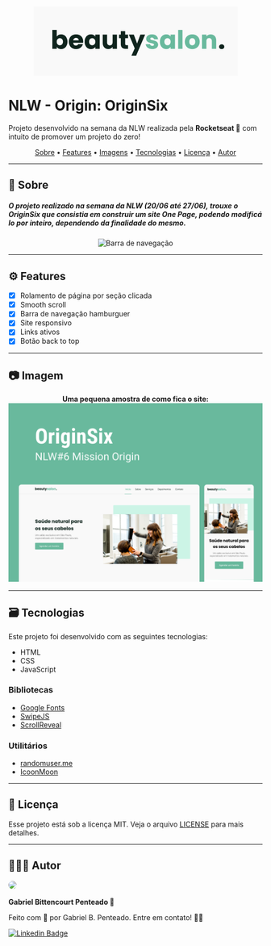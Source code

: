 <div align="center">
    <img src="img/logo.png" alt="Logo">
</div>

# NLW - Origin: OriginSix
Projeto desenvolvido na semana da NLW realizada pela **Rocketseat 🚀** com intuito de promover um projeto do zero!

<div align="center">
    <a href="#-sobre">Sobre</a> •
    <a href="#-features">Features</a> •
    <a href="#-imagens">Imagens</a> •
    <a href="#-tecnologias">Tecnologias</a> •
    <a href="#-licença">Licença</a> •
    <a href="#-autor">Autor</a>
</div>

---

## 💬 Sobre
<h5>
    O projeto realizado na semana da NLW (20/06 até 27/06), trouxe o <stong>OriginSix</strong> que consistia em construir um site <i>One Page</i>, podendo modificá lo por inteiro, dependendo da finalidade do mesmo.
</h5>

<div align="center">
    <img src="img/barra-navegaçao-OriginSix.png" alt="Barra de navegação">
</div>

---

## ⚙️ Features

- [x] Rolamento de página por seção clicada
- [x] Smooth scroll
- [x] Barra de navegação hamburguer
- [x] Site responsivo
- [x] Links ativos
- [x] Botão back to top

---

## 📷 Imagem

<div align="center">
    <strong>Uma pequena amostra de como fica o site:</strong>
    <img src="img/preview.png" alt="Preview site">
</div>

---

## 🗃️ Tecnologias

Este projeto foi desenvolvido com as seguintes tecnologias:
* HTML
* CSS
* JavaScript

### Bibliotecas
* [Google Fonts](https://fonts.google.com/)
* [SwipeJS](https://swiperjs.com/)
* [ScrollReveal](https://scrollrevealjs.org/)

### Utilitários
  * [randomuser.me](https://randomuser.me/photos)
  * [IcoonMoon](https://icomoon.io/)


---

## 📁 Licença
Esse projeto está sob a licença MIT. Veja o arquivo [LICENSE](https://github.com/gabrlcj/nlw-together-origin/blob/bb6fa4cc658936665aef310a69c7a38665624762/LICENSE) para mais detalhes.

---

## 👨🏽‍💻 Autor

<img style='border-radius: 50px;' width='170px' src="https://unavatar.now.sh/github/gabrlcj">
<p><b>Gabriel Bittencourt Penteado 🔰</b></p>

Feito com 🤎 por Gabriel B. Penteado. Entre em contato! 👋🏽

[![Linkedin Badge](https://img.shields.io/badge/-Gabriel-orange?style=flat-square&logo=Linkedin&logoColor=white&link=https://www.linkedin.com/in/gabriel-bittencourt-penteado/)](https://www.linkedin.com/in/gabriel-bittencourt-penteado/)